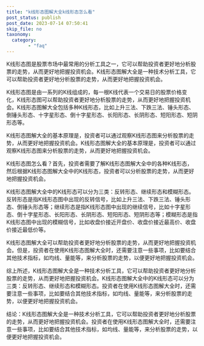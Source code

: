 ```yaml
---
title: "k线形态图解大全k线形态怎么看"
post_status: publish
post_date: 2023-07-14 07:50:41
skip_file: no
taxonomy:
  category:
        - "faq"
---
```


K线形态图是股票市场中最常用的分析工具之一，它可以帮助投资者更好地分析股票的走势，从而更好地把握投资机会。K线形态图解大全是一种技术分析工具，它可以帮助投资者更好地分析股票的走势，从而更好地把握投资机会。

K线形态图是由一系列的K线组成的，每一根K线代表一个交易日的股票价格变化，K线形态图可以帮助投资者更好地分析股票的走势，从而更好地把握投资机会。K线形态图解大全包括多种K线形态，比如上升三法、下跌三法、锤头形态、倒锤头形态、十字星形态、倒十字星形态、长阳形态、长阴形态、短阳形态、短阴形态等。

K线形态图解大全的基本原理是，投资者可以通过观察K线形态图来分析股票的走势，从而更好地把握投资机会。K线形态图解大全的基本原理是，投资者可以通过观察K线形态图来分析股票的走势，从而更好地把握投资机会。

K线形态图怎么看？首先，投资者需要了解K线形态图解大全中的各种K线形态，然后根据K线形态图解大全中的K线形态，投资者可以分析股票的走势，从而更好地把握投资机会。

K线形态图解大全中的K线形态可以分为三类：反转形态、继续形态和模糊形态。反转形态是指K线形态图中出现的反转信号，比如上升三法、下跌三法、锤头形态、倒锤头形态等；继续形态是指K线形态图中出现的继续信号，比如十字星形态、倒十字星形态、长阳形态、长阴形态、短阳形态、短阴形态等；模糊形态是指K线形态图中出现的模糊信号，比如收盘价接近开盘价、收盘价接近最高价、收盘价接近最低价等。

K线形态图解大全可以帮助投资者更好地分析股票的走势，从而更好地把握投资机会。但是，投资者在使用K线形态图解大全时，还需要注意一些事项，比如要结合其他技术指标，如均线、量能等，来分析股票的走势，以便更好地把握投资机会。

综上所述，K线形态图解大全是一种技术分析工具，它可以帮助投资者更好地分析股票的走势，从而更好地把握投资机会。K线形态图解大全中的K线形态可以分为三类：反转形态、继续形态和模糊形态。投资者在使用K线形态图解大全时，还需要注意一些事项，比如要结合其他技术指标，如均线、量能等，来分析股票的走势，以便更好地把握投资机会。

结论：K线形态图解大全是一种技术分析工具，它可以帮助投资者更好地分析股票的走势，从而更好地把握投资机会。投资者在使用K线形态图解大全时，还需要注意一些事项，比如要结合其他技术指标，如均线、量能等，来分析股票的走势，以便更好地把握投资机会。
